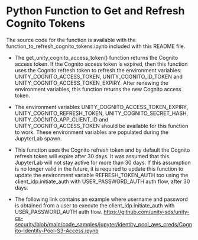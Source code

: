 # Python Function to Get and Refresh Cognito Tokens

The source code for the function is available with the function_to_refresh_cognito_tokens.ipynb included 
with this README file.

- The get_unity_cognito_access_token() function returns the Cognito access token. If the Cognito 
access token is expired, then this function uses the Cognito refresh token to refresh the environment 
variables: UNITY_COGNITO_ACCESS_TOKEN, UNITY_COGNITO_ID_TOKEN and UNITY_COGNITO_ACCESS_TOKEN_EXPIRY.
After renewing the environment variables, this function returns the new Cognito access token.

- The environment variables UNITY_COGNITO_ACCESS_TOKEN_EXPIRY, UNITY_COGNITO_REFRESH_TOKEN, 
UNITY_COGNITO_SECRET_HASH, UNITY_COGNITO_APP_CLIENT_ID and  UNITY_COGNITO_ACCESS_TOKEN should be 
available for this function to work. These environment variables are populated during the JupyterLab spawn.

- This function uses the Cognito refresh token and by default the Cognito refresh token will expire after 30 days. 
It was assumed that this JupyterLab will not stay active for more than 30 days. If this assumption is 
no longer valid in the future, it is required to update this function to update the environment 
variable REFRESH_TOKEN_AUTH too using the client_idp.initiate_auth with USER_PASSWORD_AUTH auth flow, after 30 days. 

- The following link contains an example where username and password is obtained from a user to execute 
the client_idp.initiate_auth with USER_PASSWORD_AUTH auth flow.
https://github.com/unity-sds/unity-cs-security/blob/main/code_samples/jupyter/identity_pool_aws_creds/Cognito-Identity-Pool-S3-Access.ipynb
